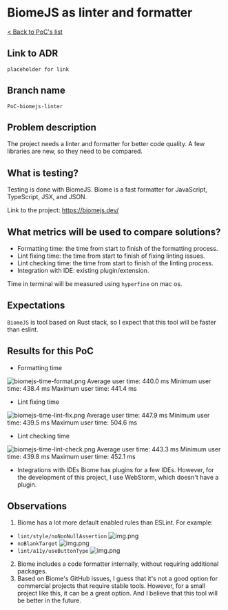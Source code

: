 # BiomeJS as linter and formatter
[< Back to PoC's list](README.md)

## Link to ADR
`placeholder for link`

## Branch name
`PoC-biomejs-linter`

## Problem description
The project needs a linter and formatter for better code quality. A few libraries are new, so they need to be compared.

## What is testing?
Testing is done with BiomeJS. Biome is a fast formatter for JavaScript, TypeScript, JSX, and JSON.

Link to the project: https://biomejs.dev/


## What metrics will be used to compare solutions?
- Formatting time: the time from start to finish of the formatting process.
- Lint fixing time: the time from start to finish of fixing linting issues.
- Lint checking time: the time from start to finish of the linting process.
- Integration with IDE: existing plugin/extension.

Time in terminal will be measured using `hyperfine`  on mac os. 

## Expectations
`BiomeJS` is tool based on Rust stack, so I expect that this tool will be faster than eslint.

## Results for this PoC
- Formatting time

![biomejs-time-format.png](../../assets/biomejs-time-format.png)
Average user time: 440.0 ms
Minimum user time: 438.4 ms
Maximum user time: 441.4 ms

- Lint fixing time

![biomejs-time-lint-fix.png](../../assets/biomejs-time-lint-fix.png)
Average user time: 447.9 ms
Minimum user time: 439.5 ms
Maximum user time: 504.6 ms

- Lint checking time

![biomejs-time-lint-check.png](../../assets/biomejs-time-lint-check.png)
Average user time: 443.3 ms
Minimum user time: 439.8 ms
Maximum user time: 452.1 ms

- Integrations with IDEs
Biome has plugins for a few IDEs. However, for the development of this project, I use WebStorm, which doesn't have a plugin.

## Observations
1. Biome has a lot more default enabled rules than ESLint. For example:
- `lint/style/noNonNullAssertion`
![img.png](../../assets/biomejs-noNonNullAssertion-example.png)
- `noBlankTarget`
![img.png](../../assets/biomejs-noBlankTarget-example.png)
- `lint/a11y/useButtonType`
![img.png](../../assets/biomejs-useButtonType-example.png)
2. Biome includes a code formatter internally, without requiring additional packages.
3. Based on Biome's GitHub issues, I guess that it's not a good option for commercial projects that require stable tools. However, for a small project like this, it can be a great option. And I believe that this tool will be better in the future.